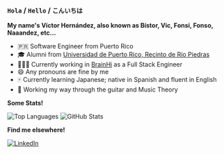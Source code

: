 ### `Hola` / `Hello` / `こんいちは`

**My name's Víctor Hernández, also known as Bístor, Vic, Fonsi, Fonso, Naaandez, etc...**

- 🇵🇷 Software Engineer from Puerto Rico
- 🎓 Alumni from [Universidad de Puerto Rico, Recinto de Río Piedras](www.uprrp.edu)
- 👨🏻‍💻 Currently working in [BrainHi](www.brainhi.com) as a Full Stack Engineer
- 😄 Any pronouns are fine by me
- 🀄️ Currently learning Japanese; native in Spanish and fluent in English
- 🎸 Working my way through the guitar and Music Theory

**Some Stats!**

<img src="https://github-readme-stats.vercel.app/api/top-langs/?username=VctorAHernndez" alt="Top Languages">
<img src="https://github-readme-stats.vercel.app/api?username=VctorAHernndez" alt="GitHub Stats">

**Find me elsewhere!**

<a href="https://www.linkedin.com/in/VctorAHernndez" >
  <img src="https://img.shields.io/badge/LinkedIn-0077B5?style=for-the-badge&logo=linkedin&logoColor=white" alt="LinkedIn">
</a>
